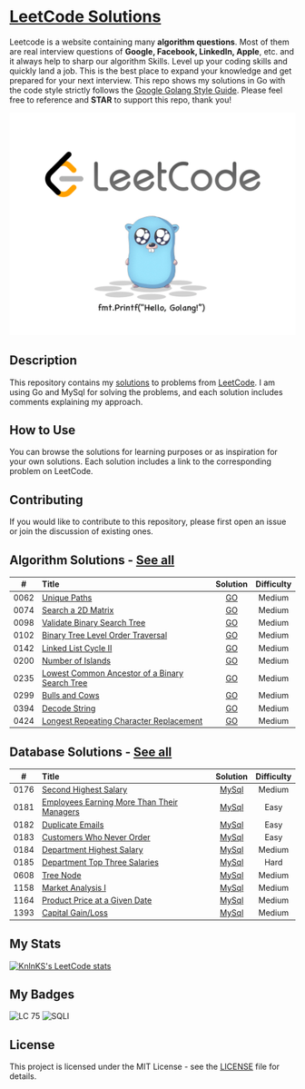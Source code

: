 # [LeetCode Solutions](https://github.com/sdimon13/leetCode)

Leetcode is a website containing many **algorithm questions**. Most of them are real interview questions of **Google,
Facebook,
LinkedIn, Apple**, etc. and it always help to sharp our algorithm Skills. Level up your coding skills and quickly land a
job. This is the best place to expand your knowledge and get prepared for your next interview. This repo shows my
solutions in Go with the code style strictly follows
the [Google Golang Style Guide](https://github.com/golang/go/wiki/CodeReviewComments). Please feel free to reference and
**STAR** to support this repo, thank you!

![logo](logo.png)

## Description

This repository contains my [solutions](https://leetcode.com/sdimon13/) to problems
from [LeetCode](https://leetcode.com/). I am using Go and MySql for
solving the
problems, and each solution includes comments explaining my approach.

## How to Use

You can browse the solutions for learning purposes or as inspiration for your own solutions. Each solution includes a
link to the corresponding problem on LeetCode.

## Contributing

If you would like to contribute to this repository, please first open an issue or join the discussion of existing ones.

## Algorithm Solutions - [See all](algorithms)

|  #   | Title                                                                                                                           |                            Solution                             | Difficulty |
|:----:|:--------------------------------------------------------------------------------------------------------------------------------|:---------------------------------------------------------------:|:----------:|
| 0062 | [Unique Paths](https://leetcode.com/problems/unique-paths/)                                                                     |                  [GO](algorithms/unique-paths)                  |   Medium   |
| 0074 | [Search a 2D Matrix](https://leetcode.com/problems/search-a-2d-matrix/)                                                         |               [GO](algorithms/search-a-2d-matrix)               |   Medium   |
| 0098 | [Validate Binary Search Tree](https://leetcode.com/problems/validate-binary-search-tree/)                                       |          [GO](algorithms/validate-binary-search-tree)           |   Medium   |
| 0102 | [ Binary Tree Level Order Traversal](https://leetcode.com/problems/binary-tree-level-order-traversal/)                          |       [GO](algorithms/binary-tree-level-order-traversal)        |   Medium   |
| 0142 | [Linked List Cycle II](https://leetcode.com/problems/linked-list-cycle-ii/)                                                     |              [GO](algorithms/linked-list-cycle-ii)              |   Medium   |
| 0200 | [Number of Islands](https://leetcode.com/problems/number-of-islands/)                                                           |               [GO](algorithms/number-of-islands)                |   Medium   |
| 0235 | [Lowest Common Ancestor of a Binary Search Tree](https://leetcode.com/problems/lowest-common-ancestor-of-a-binary-search-tree/) | [GO](algorithms/lowest-common-ancestor-of-a-binary-search-tree) |   Medium   |
| 0299 | [Bulls and Cows](https://leetcode.com/problems/bulls-and-cows/)                                                                 |                 [GO](algorithms/bulls-and-cows)                 |   Medium   |
| 0394 | [Decode String](https://leetcode.com/problems/decode-string/)                                                                   |                 [GO](algorithms/decode-string)                  |   Medium   |
| 0424 | [Longest Repeating Character Replacement](https://leetcode.com/problems/longest-repeating-character-replacement/)               |    [GO](algorithms/longest-repeating-character-replacement)     |   Medium   |

## Database Solutions - [See all](database)

|  #   | Title                                                                                                                   |                           Solution                           | Difficulty |
|:----:|:------------------------------------------------------------------------------------------------------------------------|:------------------------------------------------------------:|:----------:|
| 0176 | [Second Highest Salary](https://leetcode.com/problems/second-highest-salary/)                                           |           [MySql](database/second-highest-salary)            |   Medium   |
| 0181 | [Employees Earning More Than Their Managers](https://leetcode.com/problems/employees-earning-more-than-their-managers/) | [MySql](database/employees-earning-more-than-their-managers) |    Easy    |
| 0182 | [Duplicate Emails](https://leetcode.com/problems/duplicate-emails/)                                                     |              [MySql](database/duplicate-emails)              |    Easy    |
| 0183 | [Customers Who Never Order](https://leetcode.com/problems/customers-who-never-order/)                                   |         [MySql](database/customers-who-never-order)          |    Easy    |
| 0184 | [Department Highest Salary](https://leetcode.com/problems/department-highest-salary/)                                   |         [MySql](database/department-highest-salary)          |   Medium   |
| 0185 | [Department Top Three Salaries](https://leetcode.com/problems/department-top-three-salaries/)                           |       [MySql](database/department-top-three-salaries)        |    Hard    |
| 0608 | [Tree Node](https://leetcode.com/problems/tree-node/)                                                                   |                 [MySql](database/tree-node)                  |   Medium   |
| 1158 | [Market Analysis I](https://leetcode.com/problems/market-analysis-i/)                                                   |             [MySql](database/market-analysis-i)              |   Medium   |
| 1164 | [Product Price at a Given Date](https://leetcode.com/problems/product-price-at-a-given-date/)                           |       [MySql](database/product-price-at-a-given-date)        |   Medium   |
| 1393 | [Capital Gain/Loss](https://leetcode.com/problems/capital-gainloss/)                                                    |              [MySql](database/capital-gainloss)              |   Medium   |

## My Stats

[![KnlnKS's LeetCode stats](https://leetcode-stats-six.vercel.app/?username=sdimon13)](https://github.com/KnlnKS/leetcode-stats)

## My Badges

![LC 75](https://assets.leetcode.com/static_assets/others/%E5%85%A5%E9%97%A8.gif)
![SQLI](https://assets.leetcode.com/static_assets/others/SQLI.gif)

## License

This project is licensed under the MIT License - see the [LICENSE](LICENSE) file for details.
